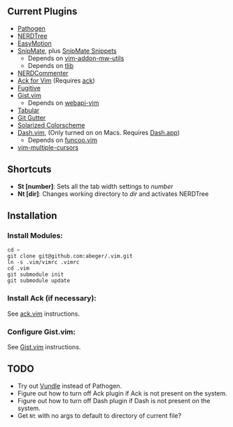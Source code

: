 Current Plugins
---------------

* [Pathogen](https://github.com/tpope/vim-pathogen)
* [NERDTree](https://github.com/scrooloose/nerdtree)
* [EasyMotion](https://github.com/Lokaltog/vim-easymotion)
* [SnipMate](https://github.com/garbas/vim-snipmate), plus [SnipMate Snippets](https://github.com/honza/vim-snippets)
    * Depends on [vim-addon-mw-utils](https://github.com/MarcWeber/vim-addon-mw-utils)
    * Depends on [tlib](https://github.com/tomtom/tlib_vim)
* [NERDCommenter](https://github.com/scrooloose/nerdcommenter)
* [Ack for Vim](https://github.com/mileszs/ack.vim) (Requires [ack](http://betterthangrep.com))
* [Fugitive](https://github.com/tpope/vim-fugitive)
* [Gist.vim](https://github.com/mattn/gist-vim)
    * Depends on [webapi-vim](https://github.com/mattn/webapi-vim)
* [Tabular](https://github.com/godlygeek/tabular)
* [Git Gutter](https://github.com/airblade/vim-gitgutter)
* [Solarized Colorscheme](https://github.com/altercation/vim-colors-solarized)
* [Dash.vim](https://github.com/rizzatti/dash.vim), (Only turned on on Macs. Requires [Dash.app](http://kapeli.com/))
    * Depends on [funcoo.vim](https://github.com/rizzatti/dash.vim)
* [vim-multiple-cursors](https://github.com/terryma/vim-multiple-cursors)


Shortcuts
---------

* **St [number]**: Sets all the tab width settings to _number_
* **Nt [dir]**: Changes working directory to _dir_ and activates NERDTree


Installation
------------

### Install Modules:

    cd ~
    git clone git@github.com:abeger/.vim.git
    ln -s .vim/vimrc .vimrc
    cd .vim
    git submodule init
    git submodule update   

### Install Ack (if necessary):
See [ack.vim](https://github.com/mileszs/ack.vim#installation) instructions.

### Configure Gist.vim:
See [Gist.vim](https://github.com/mattn/gist-vim#install) instructions.

TODO
---

* Try out [Vundle](https://github.com/gmarik/Vundle.vim) instead of Pathogen.
* Figure out how to turn off Ack plugin if Ack is not present on the system.
* Figure out how to turn off Dash plugin if Dash is not present on the system.
* Get `Nt` with no args to default to directory of current file?
